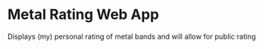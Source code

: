 # Metal Rating Web App

Displays (my) personal rating of metal bands and will allow for public rating

